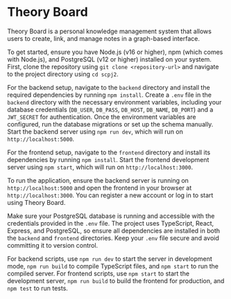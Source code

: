 # Theory Board

Theory Board is a personal knowledge management system that allows users to create, link, and manage notes in a graph-based interface.

To get started, ensure you have Node.js (v16 or higher), npm (which comes with Node.js), and PostgreSQL (v12 or higher) installed on your system. First, clone the repository using `git clone <repository-url>` and navigate to the project directory using `cd scpj2`.

For the backend setup, navigate to the `backend` directory and install the required dependencies by running `npm install`. Create a `.env` file in the `backend` directory with the necessary environment variables, including your database credentials (`DB_USER`, `DB_PASS`, `DB_HOST`, `DB_NAME`, `DB_PORT`) and a `JWT_SECRET` for authentication. Once the environment variables are configured, run the database migrations or set up the schema manually. Start the backend server using `npm run dev`, which will run on `http://localhost:5000`.

For the frontend setup, navigate to the `frontend` directory and install its dependencies by running `npm install`. Start the frontend development server using `npm start`, which will run on `http://localhost:3000`.

To run the application, ensure the backend server is running on `http://localhost:5000` and open the frontend in your browser at `http://localhost:3000`. You can register a new account or log in to start using Theory Board.

Make sure your PostgreSQL database is running and accessible with the credentials provided in the `.env` file. The project uses TypeScript, React, Express, and PostgreSQL, so ensure all dependencies are installed in both the `backend` and `frontend` directories. Keep your `.env` file secure and avoid committing it to version control.

For backend scripts, use `npm run dev` to start the server in development mode, `npm run build` to compile TypeScript files, and `npm start` to run the compiled server. For frontend scripts, use `npm start` to start the development server, `npm run build` to build the frontend for production, and `npm test` to run tests.
